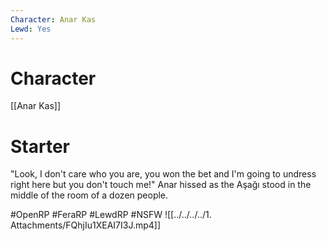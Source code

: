 ```yaml
---
Character: Anar Kas
Lewd: Yes
---
```

# Character
[[Anar Kas]]

# Starter
"Look, I don't care who you are, you won the bet  and I'm going to undress right here but you don't touch me!" Anar hissed as the Aşağı stood in the middle of the room of a dozen people.

#OpenRP #FeraRP #LewdRP  #NSFW
![[../../../../1. Attachments/FQhjIu1XEAI7I3J.mp4]]